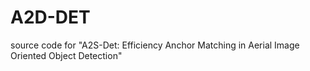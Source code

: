 # A2D-DET
source code for "A2S-Det: Efficiency Anchor Matching in Aerial Image Oriented Object Detection"
